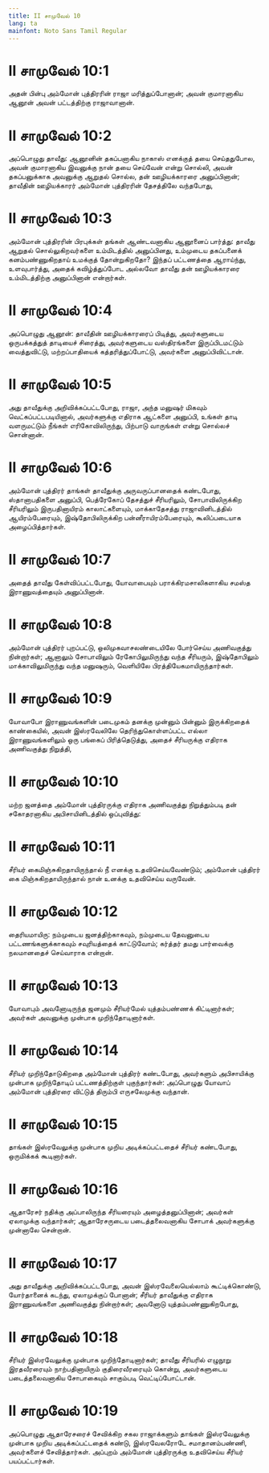 ```yaml
---
title: II சாமுவேல் 10
lang: ta
mainfont: Noto Sans Tamil Regular
---
```


# II சாமுவேல் 10:1

அதன் பின்பு அம்மோன் புத்திரரின் ராஜா மரித்துப்போனான்; அவன் குமாரனாகிய ஆனூன் அவன் பட்டத்திற்கு ராஜாவானான்.

# II சாமுவேல் 10:2

அப்பொழுது தாவீது: ஆனூனின் தகப்பனாகிய நாகாஸ் எனக்குத் தயை செய்ததுபோல, அவன் குமாரனாகிய இவனுக்கு நான் தயை செய்வேன் என்று சொல்லி, அவன் தகப்பனுக்காக அவனுக்கு ஆறுதல் சொல்ல, தன் ஊழியக்காரரை அனுப்பினான்; தாவீதின் ஊழியக்காரர் அம்மோன் புத்திரரின் தேசத்திலே வந்தபோது,

# II சாமுவேல் 10:3

அம்மோன் புத்திரரின் பிரபுக்கள் தங்கள் ஆண்டவனாகிய ஆனூனைப் பார்த்து: தாவீது ஆறுதல் சொல்லுகிறவர்களை உம்மிடத்தில் அனுப்பினது, உம்முடைய தகப்பனைக் கனம்பண்ணுகிறதாய் உமக்குத் தோன்றுகிறதோ? இந்தப் பட்டணத்தை ஆராய்ந்து, உளவுபார்த்து, அதைக் கவிழ்த்துப்போட அல்லவோ தாவீது தன் ஊழியக்காரரை உம்மிடத்திற்கு அனுப்பினான் என்றார்கள்.

# II சாமுவேல் 10:4

அப்பொழுது ஆனூன்: தாவீதின் ஊழியக்காரரைப் பிடித்து, அவர்களுடைய ஒருபக்கத்துத் தாடியைச் சிரைத்து, அவர்களுடைய வஸ்திரங்களை இருப்பிடமட்டும் வைத்துவிட்டு, மற்றப்பாதியைக் கத்தரித்துப்போட்டு, அவர்களை அனுப்பிவிட்டான்.

# II சாமுவேல் 10:5

அது தாவீதுக்கு அறிவிக்கப்பட்டபோது, ராஜா, அந்த மனுஷர் மிகவும் வெட்கப்பட்டபடியினால், அவர்களுக்கு எதிராக ஆட்களை அனுப்பி, உங்கள் தாடி வளருமட்டும் நீங்கள் எரிகோவிலிருந்து, பிற்பாடு வாருங்கள் என்று சொல்லச் சொன்னான்.

# II சாமுவேல் 10:6

அம்மோன் புத்திரர் தாங்கள் தாவீதுக்கு அருவருப்பானதைக் கண்டபோது, ஸ்தானாபதிகளை அனுப்பி, பெத்ரேகோப் தேசத்துச் சீரியரிலும், சோபாவிலிருக்கிற சீரியரிலும் இருபதினாயிரம் காலாட்களையும், மாக்காதேசத்து ராஜாவினிடத்தில் ஆயிரம்பேரையும், இஷ்தோபிலிருக்கிற பன்னீராயிரம்பேரையும், கூலிப்படையாக அழைப்பித்தார்கள்.

# II சாமுவேல் 10:7

அதைத் தாவீது கேள்விப்பட்டபோது, யோவாபையும் பராக்கிரமசாலிகளாகிய சமஸ்த இராணுவத்தையும் அனுப்பினான்.

# II சாமுவேல் 10:8

அம்மோன் புத்திரர் புறப்பட்டு, ஒலிமுகவாசலண்டையிலே போர்செய்ய அணிவகுத்து நின்றார்கள்; ஆனாலும் சோபாவிலும் ரேகோபிலுமிருந்து வந்த சீரியரும், இஷ்தோபிலும் மாக்காவிலுமிருந்து வந்த மனுஷரும், வெளியிலே பிரத்தியேகமாயிருந்தார்கள்.

# II சாமுவேல் 10:9

யோவாபோ இராணுவங்களின் படைமுகம் தனக்கு முன்னும் பின்னும் இருக்கிறதைக் காண்கையில், அவன் இஸ்ரவேலிலே தெரிந்துகொள்ளப்பட்ட எல்லா இராணுவங்களிலும் ஒரு பங்கைப் பிரித்தெடுத்து, அதைச் சீரியருக்கு எதிராக அணிவகுத்து நிறுத்தி,

# II சாமுவேல் 10:10

மற்ற ஜனத்தை அம்மோன் புத்திரருக்கு எதிராக அணிவகுத்து நிறுத்தும்படி தன் சகோதரனாகிய அபிசாயினிடத்தில் ஒப்புவித்து:

# II சாமுவேல் 10:11

சீரியர் கைமிஞ்சுகிறதாயிருந்தால் நீ எனக்கு உதவிசெய்யவேண்டும்; அம்மோன் புத்திரர் கை மிஞ்சுகிறதாயிருந்தால் நான் உனக்கு உதவிசெய்ய வருவேன்.

# II சாமுவேல் 10:12

தைரியமாயிரு: நம்முடைய ஜனத்திற்காகவும், நம்முடைய தேவனுடைய பட்டணங்களுக்காகவும் சவுரியத்தைக் காட்டுவோம்; கர்த்தர் தமது பார்வைக்கு நலமானதைச் செய்வாராக என்றான்.

# II சாமுவேல் 10:13

யோவாபும் அவனோடிருந்த ஜனமும் சீரியர்மேல் யுத்தம்பண்ணக் கிட்டினார்கள்; அவர்கள் அவனுக்கு முன்பாக முறிந்தோடினார்கள்.

# II சாமுவேல் 10:14

சீரியர் முறிந்தோடுகிறதை அம்மோன் புத்திரர் கண்டபோது, அவர்களும் அபிசாயிக்கு முன்பாக முறிந்தோடிப் பட்டணத்திற்குள் புகுந்தார்கள்: அப்பொழுது யோவாப் அம்மோன் புத்திரரை விட்டுத் திரும்பி எருசலேமுக்கு வந்தான்.

# II சாமுவேல் 10:15

தாங்கள் இஸ்ரவேலுக்கு முன்பாக முறிய அடிக்கப்பட்டதைச் சீரியர் கண்டபோது, ஒருமிக்கக் கூடினார்கள்.

# II சாமுவேல் 10:16

ஆதாரேசர் நதிக்கு அப்பாலிருந்த சீரியரையும் அழைத்தனுப்பினான்; அவர்கள் ஏலாமுக்கு வந்தார்கள்; ஆதாரேசருடைய படைத்தலைவனாகிய சோபாக் அவர்களுக்கு முன்னாலே சென்றான்.

# II சாமுவேல் 10:17

அது தாவீதுக்கு அறிவிக்கப்பட்டபோது, அவன் இஸ்ரவேலையெல்லாம் கூட்டிக்கொண்டு, யோர்தானைக் கடந்து, ஏலாமுக்குப் போனான்; சீரியர் தாவீதுக்கு எதிராக இராணுவங்களை அணிவகுத்து நின்றார்கள்; அவனோடு யுத்தம்பண்ணுகிறபோது,

# II சாமுவேல் 10:18

சீரியர் இஸ்ரவேலுக்கு முன்பாக முறிந்தோடினார்கள்; தாவீது சீரியரில் எழுநூறு இரதவீரரையும் நாற்பதினாயிரும் குதிரைவீரரையும் கொன்று, அவர்களுடைய படைத்தலைவனாகிய சோபாகையும் சாகும்படி வெட்டிப்போட்டான்.

# II சாமுவேல் 10:19

அப்பொழுது ஆதாரேசரைச் சேவிக்கிற சகல ராஜாக்களும் தாங்கள் இஸ்ரவேலுக்கு முன்பாக முறிய அடிக்கப்பட்டதைக் கண்டு, இஸ்ரவேலரோடே சமாதானம்பண்ணி, அவர்களைச் சேவித்தார்கள். அப்புறம் அம்மோன் புத்திரருக்கு உதவிசெய்ய சீரியர் பயப்பட்டார்கள்.

